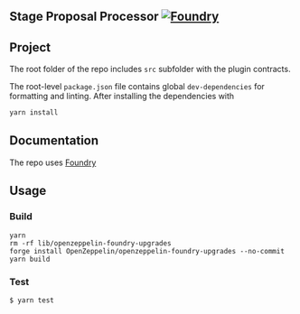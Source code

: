## Stage Proposal Processor [![Foundry][foundry-badge]][foundry]

[foundry]: https://getfoundry.sh/
[foundry-badge]: https://img.shields.io/badge/Built%20with-Foundry-FFDB1C.svg

## Project

The root folder of the repo includes `src` subfolder with the plugin contracts.

The root-level `package.json` file contains global `dev-dependencies` for formatting and linting. After installing the dependencies with

```sh
yarn install
```

## Documentation

The repo uses [Foundry](https://book.getfoundry.sh/)

## Usage

### Build

```shell
yarn
rm -rf lib/openzeppelin-foundry-upgrades
forge install OpenZeppelin/openzeppelin-foundry-upgrades --no-commit
yarn build
```

### Test

```shell
$ yarn test
```
